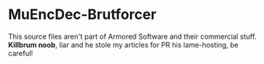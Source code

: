 MuEncDec-Brutforcer
===================

This source files aren't part of Armored Software and their commercial stuff. **Killbrum noob**, liar and he stole my articles for PR his lame-hosting, be careful!
